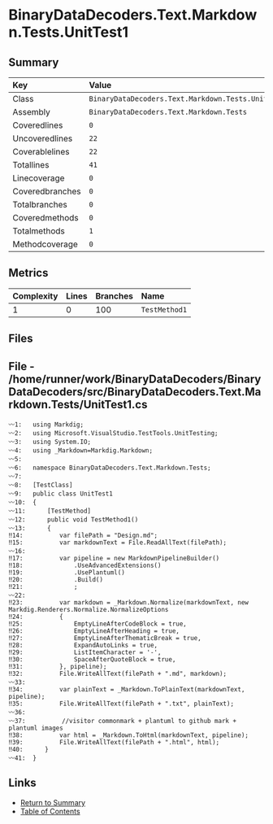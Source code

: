 ﻿# BinaryDataDecoders.Text.Markdown.Tests.UnitTest1

## Summary

| Key             | Value                                              |
| :-------------- | :------------------------------------------------- |
| Class           | `BinaryDataDecoders.Text.Markdown.Tests.UnitTest1` |
| Assembly        | `BinaryDataDecoders.Text.Markdown.Tests`           |
| Coveredlines    | `0`                                                |
| Uncoveredlines  | `22`                                               |
| Coverablelines  | `22`                                               |
| Totallines      | `41`                                               |
| Linecoverage    | `0`                                                |
| Coveredbranches | `0`                                                |
| Totalbranches   | `0`                                                |
| Coveredmethods  | `0`                                                |
| Totalmethods    | `1`                                                |
| Methodcoverage  | `0`                                                |

## Metrics

| Complexity | Lines | Branches | Name          |
| :--------- | :---- | :------- | :------------ |
| 1          | 0     | 100      | `TestMethod1` |

## Files

## File - /home/runner/work/BinaryDataDecoders/BinaryDataDecoders/src/BinaryDataDecoders.Text.Markdown.Tests/UnitTest1.cs

```CSharp
〰1:   using Markdig;
〰2:   using Microsoft.VisualStudio.TestTools.UnitTesting;
〰3:   using System.IO;
〰4:   using _Markdown=Markdig.Markdown;
〰5:   
〰6:   namespace BinaryDataDecoders.Text.Markdown.Tests;
〰7:   
〰8:   [TestClass]
〰9:   public class UnitTest1
〰10:  {
〰11:      [TestMethod]
〰12:      public void TestMethod1()
〰13:      {
‼14:          var filePath = "Design.md";
‼15:          var markdownText = File.ReadAllText(filePath);
〰16:  
‼17:          var pipeline = new MarkdownPipelineBuilder()
‼18:              .UseAdvancedExtensions()
‼19:              .UsePlantuml()
‼20:              .Build()
‼21:              ;
〰22:  
‼23:          var markdown = _Markdown.Normalize(markdownText, new Markdig.Renderers.Normalize.NormalizeOptions
‼24:          {
‼25:              EmptyLineAfterCodeBlock = true,
‼26:              EmptyLineAfterHeading = true,
‼27:              EmptyLineAfterThematicBreak = true,
‼28:              ExpandAutoLinks = true,
‼29:              ListItemCharacter = '-',
‼30:              SpaceAfterQuoteBlock = true,
‼31:          }, pipeline);
‼32:          File.WriteAllText(filePath + ".md", markdown);
〰33:  
‼34:          var plainText = _Markdown.ToPlainText(markdownText, pipeline);
‼35:          File.WriteAllText(filePath + ".txt", plainText);
〰36:  
〰37:          //visitor commonmark + plantuml to github mark + plantuml images
‼38:          var html = _Markdown.ToHtml(markdownText, pipeline);
‼39:          File.WriteAllText(filePath + ".html", html);
‼40:      }
〰41:  }
```

## Links

* [Return to Summary](Summary.md)
* [Table of Contents](../TOC.md)

